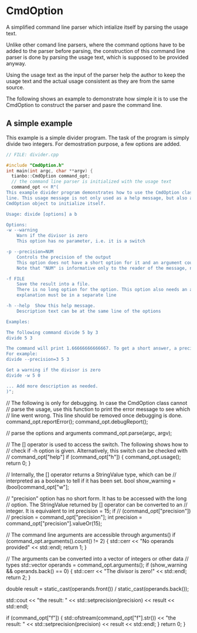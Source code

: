 # CmdOption
A simplified command line parser which intialize itself by parsing the usage text.

Unlike other comand line parsers, where the command options have to be added to the parser before parsing, the construction of this command line parser is done by parsing the usage text, which is supposed to be provided anyway.

Using the usage text as the input of the parser help the author to keep the usage text and the actual usage consistent as they are from the same source.

The following shows an example to demonstrate how simple it is to use the CmdOption to construct the parser and pasre the command line.

## A simple example

This example is a simple divider program. The task of the program is simply divide two integers. For demostration purpose, a few options are added.

```c++
// FILE: divider.cpp

#include "CmdOption.h"
int main(int argc, char **argv) {
  tianbo::CmdOption command_opt;
  // the command line parser is initialized with the usage text
  command_opt << R"(
This example divider program demonstrates how to use the CmdOption class to parse the command
line. This usage message is not only used as a help message, but also as the input for the
CmdOption object to initialize itself.

Usage: divide [options] a b

Options:
-w --warning
    Warn if the divisor is zero
    This option has no parameter, i.e. it is a switch

-p --precision=NUM
    Controls the precision of the output
    This option does not have a short option for it and an argument could be assigned to it.
    Note that "NUM" is informative only to the reader of the message, not to the parser.

-f FILE
    Save the result into a file.
    There is no long option for the option. This option also needs an argument. In this form,
    explanation must be in a separate line

-h --help  Show this help message.
    Description text can be at the same line of the options

Examples:

The following command divide 5 by 3
divide 5 3

The command will print 1.66666666666667. To get a short answer, a precision option can be added.
For example:
divide --precision=3 5 3

Get a warning if the divisor is zero
divide -w 5 0

... Add more description as needed.
)";
```

  // The following is only for debugging. In case the CmdOption class cannot
  // parse the usage, use this function to print the error message to see which
  // line went wrong. This line should be removed once debugging is done.
  command_opt.reportError();
  command_opt.debugReport();

  // parse the options and arguments
  command_opt.parse(argc, argv);

  // The [] operator is used to access the switch. The following shows how to
  // check if -h option is given. Alternatively, this switch can be checked with
  // command_opt["help"]
  if (command_opt["h"]) {
    command_opt.usage();
    return 0;
  }

  // Internally, the [] operator returns a StringValue type, which can be
  // interpreted as a boolean to tell if it has been set.
  bool show_warning = (bool)command_opt["w"];

  // "precision" option has no short form. It has to be accessed with the long
  // option. The StringValue returned by [] operator can be converted to an
  // integer. It is equivalent to int precision = 15; if
  // (command_opt["precision"])
  //   precision = command_opt["precision"];
  int precision = command_opt["precision"].valueOr(15);

  // The command line arguments are accessible through arguments()
  if (command_opt.arguments().count() != 2) {
    std::cerr << "No operands provided" << std::endl;
    return 1;
  }

  // The arguments can be converted into a vector of integers or other data
  // types
  std::vector<int> operands = command_opt.arguments();
  if (show_warning && operands.back() == 0) {
    std::cerr << "The divisor is zero!" << std::endl;
    return 2;
  }

  double result = static_cast<double>(operands.front()) /
                  static_cast<double>(operands.back());

  std::cout << "the result: " << std::setprecision(precision) << result
            << std::endl;

  if (command_opt["f"]) {
    std::ofstream(command_opt["f"].str())
        << "the result: " << std::setprecision(precision) << result
        << std::endl;
  }
  return 0;
}
